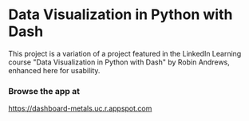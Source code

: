 # Data Visualization in Python with Dash

This project is a variation of a project featured in the LinkedIn Learning course "Data Visualization in Python with Dash" by Robin Andrews, enhanced here for usability.

### Browse the app at

https://dashboard-metals.uc.r.appspot.com
